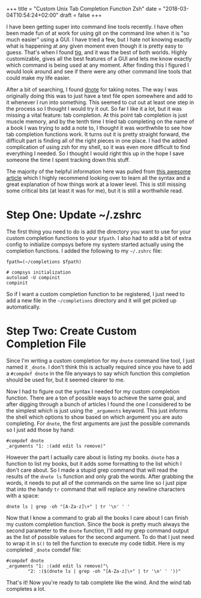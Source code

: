 +++
title = "Custom Unix Tab Completion Function Zsh"
date = "2018-03-04T10:54:24+02:00"
draft = false
+++

I have been getting super into command line tools recently. I have often been made fun of at work for using git
on the command line when it is "so much easier" using a GUI. I have tried a few, but I hate not knowing exactly what
is happening at any given moment even though it is pretty easy to guess. That's when I found 
[tig](https://github.com/jonas/tig), and it was the best of both worlds. Highly customizable, gives all the best 
features of a GUI and lets me know exactly which command is being used at any moment. After finding this I figured I 
would look around and see if there were any other command line tools that could make my life easier. 

After a bit of searching, I found [dnote](https://github.com/dnote-io/cli) for taking notes. The way I was originally 
doing this was to just have a text file open somewhere and add to it whenever I run into something. This seemed to cut 
out at least one step in the process so I thought I would try it out. So far I like it a lot, but it was missing a 
vital feature: tab completion. At this point tab completion is just muscle memory, and by the tenth time I tried tab 
completing on the name of a book I was trying to add a note to, I thought it was worthwhile to see how tab completion 
functions work. It turns out it is pretty straight forward, the difficult part is finding all of the right pieces in 
one place. I had the added complication of using zsh for my shell, so it was even more difficult to find everything
I needed. So I thought I would right this up in the hope I save someone the time I spent tracking down this stuff.

The majority of the helpful information here was pulled from [this awesome article](https://github.com/zsh-users/zsh-completions/blob/master/zsh-completions-howto.org) 
which I highly recommend looking over to learn all the syntax and a great explanation of how things work at a lower
level. This is still missing some critical bits (at least it was for me), but it is still a worthwhile read. 

# Step One: Update ~/.zshrc

The first thing you need to do is add the directory you want to use for your custom completion functions to your 
`$fpath`. I also had to add a bit of extra config to initialize compsys before my system started actually using the 
completion functions. I added the following to my `~/.zshrc` file:

```
fpath=(~/completions $fpath)

# compsys initialization
autoload -U compinit
compinit
```

So if I want a custom completion function to be registered, I just need to add a new file in the `~/completions` 
directory and it will get picked up automatically. 

# Step Two: Create Custom Completion File

Since I'm writing a custom completion for my `dnote` command line tool, I just named it `_dnote`. I don't think this is
actually required since you have to add a `#compdef dnote` in the file anyways to say which function this completion 
should be used for, but it seemed clearer to me. 

Now I had to figure out the syntax I needed for my custom completion function. There are a ton of possible ways to 
achieve the same goal, and after digging through a bunch of articles I found the one I considered to be the simplest 
which is just using the `_arguments` keyword. This just informs the shell which options to show based on which argument
you are auto completing. For `dnote`, the first arguments are just the possible commands so I just add those by hand:

```
#compdef dnote
_arguments "1: :(add edit ls remove)"
```

However the part I actually care about is listing my books. `dnote` has a function to list my books, but it adds some 
formatting to the list which I don't care about. So I made a stupid grep command that will read the results of the
`dnote ls` function and only grab the words. After grabbing the words, it needs to put all of the commands on the same
line so I just pipe that into the handy `tr` command that will replace any newline characters with a space:

```
dnote ls | grep -oh "[A-Za-z]\+" | tr '\n' ' '
```

Now that I know a command to grab all the books I care about I can finish my custom completion function. Since the book
is pretty much always the second parameter to the `dnote` function, I'll add my grep command output as the list of 
possible values for the second argument. To do that I just need to wrap it in `$()` to tell the function to execute my
code tidbit. Here is my completed `_dnote` comdef file:

```
#compdef dnote
_arguments "1: :(add edit ls remove)"\
        "2: :($(dnote ls | grep -oh "[A-Za-z]\+" | tr '\n' ' '))"
```

That's it! Now you're ready to tab complete like the wind. And the wind tab completes a lot. 